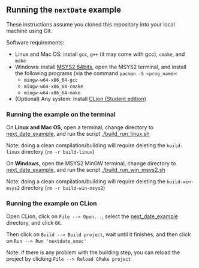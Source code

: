 ## Running the `nextDate` example

These instructions assume you cloned this repository into your local machine using Git.

Software requirements:
* Linux and Mac OS: install `gcc`, `g++` (it may come with gcc), `cmake`, and `make`
* Windows: install [MSYS2 64bits](https://www.msys2.org/), open the MSYS2 terminal, and install the following programs (via the command `pacman -S <prog_name>`:
    * `mingw-w64-x86_64-gcc` 
    * `mingw-w64-x86_64-cmake`
    * `mingw-w64-x86_64-make`
* (Optional) Any system: Install [CLion (Student edition)](https://www.jetbrains.com/student/)

### Running the example on the terminal

On **Linux and Mac OS**, open a terminal, change directory to [next_date_example](next_date_example), and run the script [./build_run_linux.sh](next_date_example/build_run_linux.sh)

Note: doing a clean compilation/building will require deleting the `build-linux` directory (`rm -r build-linux`)

On **Windows**, open the MSYS2 MinGW terminal, change directory to [next_date_example](next_date_example), and run the script [./build_run_win_msys2.sh](next_date_example/build_run_win_msys2.sh)

Note: doing a clean compilation/building will require deleting the `build-win-msys2` directory (`rm -r build-win-msys2`)

### Running the example on CLion

Open CLion, click on `File --> Open...`, select the [next_date_example](next_date_example) directory, and click `OK`.

Then click on `Build --> Build project`, wait until it finishes, and then click on `Run --> Run 'nextdate_exec'`

Note: if there is any problem with the building step, you can reload the project by clicking `File --> Reload CMake project`
